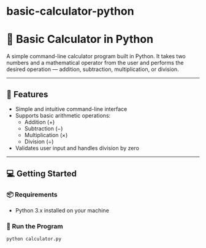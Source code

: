 # basic-calculator-python
# 🧮 Basic Calculator in Python

A simple command-line calculator program built in Python. It takes two numbers and a mathematical operator from the user and performs the desired operation — addition, subtraction, multiplication, or division.

---

## 📌 Features

- Simple and intuitive command-line interface
- Supports basic arithmetic operations:
  - Addition (+)
  - Subtraction (−)
  - Multiplication (×)
  - Division (÷)
- Validates user input and handles division by zero

---

## 💻 Getting Started

### 📦 Requirements

- Python 3.x installed on your machine

### 🚀 Run the Program

```bash
python calculator.py
